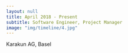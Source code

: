```yaml
---
layout: null
title: April 2018 - Present
subtitle: Software Engineer, Project Manager
image: "img/timeline/4.jpg"
---
```

Karakun AG, Basel